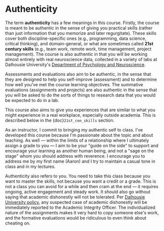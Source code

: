 # Authenticity

The term **authenticity** has a few meanings in this course. Firstly, the course is meant to be authentic in the sense of giving you practical skills (rather than just information that you memorize and later regurgitate). These skills cover both discipline-specific ones (e.g., programming, data science, critical thinking), and domain-general, or what are sometimes called **21st century skills** (e.g., team work, remote work, time management, project management). The course is also authentic in that you will be working almost entirely with real neuroscience data, collected in a variety of labs at Dalhousie University's [Department of Psychology and Neuroscience](https://www.dal.ca/faculty/science/psychology_neuroscience.html).

Assessments and evaluations also aim to be authentic, in the sense that they are designed to help you self-improve (assessment) and to determine how well you've met the course learning objectives. The summative evaluations (assignments and projects) are also authentic in the sense that you will be asked to do the sorts of things to research data that you would be expected to do in a lab.

This course also aims to give you experiences that are similar to what you might experience in a real workplace, especially outside academia. This is described below in the {doc}`21st_cen_skills` section.

As an instructor, I commit to bringing my authentic self to class. I've developed this course because I'm passionate about the topic and about teaching. As well — within the limits of a relationship where I ultimately assign a grade to you — I aim to be your "guide on the side" to support and encourage your learning as another human being, and not a "sage on the stage" whom you should address with reverence. I encourage you to address me by my first name (Aaron) and I try to maintain a casual tone in class and in my lectures.

Authenticity also refers to you. You need to take this class because you want to master the skills, not because you want a credit or a grade. This is not a class you can avoid for a while and then cram at the end — it requires ongoing, active engagement and steady work. It should also go without saying that academic dishonestly will not be tolerated. Per [Dalhousie University policy](https://www.dal.ca/dept/university\_secretariat/academic-integrity.html), any suspected case of academic dishonestly will be immediately reported to the Academic Integrity Officer. The individualized nature of the assignments makes it very hard to copy someone else's work, and the formative evaluations would be ridiculous to even think about cheating on.
